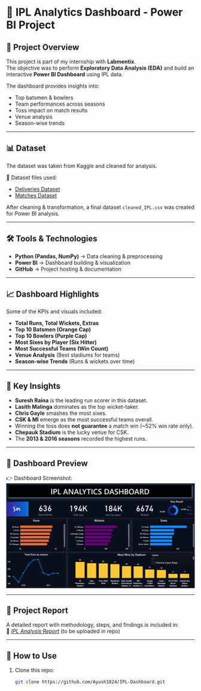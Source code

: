 # 🏏 IPL Analytics Dashboard - Power BI Project  

## 📌 Project Overview  
This project is part of my internship with **Labmentix**.  
The objective was to perform **Exploratory Data Analysis (EDA)** and build an interactive **Power BI Dashboard** using IPL data.  

The dashboard provides insights into:  
- Top batsmen & bowlers  
- Team performances across seasons  
- Toss impact on match results  
- Venue analysis  
- Season-wise trends  

---

## 📊 Dataset  
The dataset was taken from Kaggle and cleaned for analysis.  

📂 Dataset files used:  
- [Deliveries Dataset](https://github.com/Ayush1824/IPL-Dashboard/blob/main/deliveries%20-%20deliveries.csv.csv)  
- [Matches Dataset](https://github.com/Ayush1824/IPL-Dashboard/blob/main/matches%20(1)%20-%20matches%20(1).csv%20(1).csv)  

After cleaning & transformation, a final dataset `cleaned_IPL.csv` was created for Power BI analysis.  

---

## 🛠 Tools & Technologies  
- **Python (Pandas, NumPy)** → Data cleaning & preprocessing  
- **Power BI** → Dashboard building & visualization  
- **GitHub** → Project hosting & documentation  

---

## 📈 Dashboard Highlights  
Some of the KPIs and visuals included:  
- **Total Runs, Total Wickets, Extras**  
- **Top 10 Batsmen (Orange Cap)**  
- **Top 10 Bowlers (Purple Cap)**  
- **Most Sixes by Player (Six Hitter)**  
- **Most Successful Teams (Win Count)**  
- **Venue Analysis** (Best stadiums for teams)  
- **Season-wise Trends** (Runs & wickets over time)  

---

## 🔑 Key Insights  
- **Suresh Raina** is the leading run scorer in this dataset.  
- **Lasith Malinga** dominates as the top wicket-taker.  
- **Chris Gayle** smashes the most sixes.  
- **CSK & MI** emerge as the most successful teams overall.  
- Winning the toss does **not guarantee** a match win (~52% win rate only).  
- **Chepauk Stadium** is the lucky venue for CSK.  
- The **2013 & 2016 seasons** recorded the highest runs.  

---

## 📸 Dashboard Preview  
👉 Dashboard Screenshot:  
![Dashboard Screenshot](https://github.com/Ayush1824/IPL-Dashboard/blob/main/Screenshot%202025-08-27%20104243.png)  

---

## 📑 Project Report  
A detailed report with methodology, steps, and findings is included in:  
📄 *[IPL Analysis Report](./IPL_Analysis_Report.docx)* (to be uploaded in repo)  

---

## 🚀 How to Use  
1. Clone this repo:  
   ```bash
   git clone https://github.com/Ayush1824/IPL-Dashboard.git
